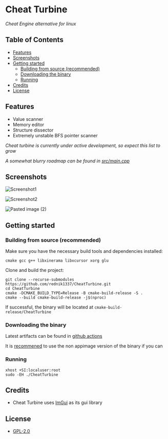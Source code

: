 # Cheat Turbine
_Cheat Engine alternative for linux_

## Table of Contents
- [Features](#features)
- [Screenshots](#screenshots)
- [Getting started](#getting-started)
    - [Building from source (recommended)](#building-from-source-recommended)
    - [Downloading the binary](#downloading-the-binary)
    - [Running](#running)
- [Credits](#credits)
- [License](#license)

## Features
- Value scanner
- Memory editor
- Structure dissector
- Extremely unstable BFS pointer scanner

_Cheat turbine is currently under active development, so expect this list to grow_

_A somewhat blurry roadmap can be found in [src/main.cpp](src/main.cpp)_

## Screenshots
![Screenshot1](https://github.com/rednik1337/CheatTurbine/assets/84843838/2f67c9d5-30e8-4d2c-9163-659e51c0f7b6)


![Screenshot2](https://github.com/rednik1337/CheatTurbine/assets/84843838/bec26e7b-b803-4b5c-9f73-df9219d791c9)


![Pasted image (2)](https://github.com/rednik1337/CheatTurbine/assets/84843838/6c5f9b98-83f7-4cca-bbda-65d9587513b8)


## Getting started
### Building from source (recommended)
Make sure you have the necessary build tools and dependencies installed:
```
cmake gcc g++ libxinerama libxcursor xorg glu
```

Clone and build the project:
```
git clone --recurse-submodules https://github.com/rednik1337/CheatTurbine.git
cd CheatTurbine
cmake -DCMAKE_BUILD_TYPE=Release -B cmake-build-release -S .
cmake --build cmake-build-release -j$(nproc)
```

If successful, the binary will be located at `cmake-build-release/CheatTurbine`

### Downloading the binary
Latest artifacts can be found in [github actions](https://github.com/rednik1337/CheatTurbine/actions)

It is [recommened](https://github.com/KhronosGroup/Vulkan-Loader/issues/1538#issuecomment-2297283853) to use the non appimage version of the binary if you can

### Running
```
xhost +SI:localuser:root
sudo -EH ./CheatTurbine
```

## Credits
- Cheat Turbine uses [ImGui](https://github.com/ocornut/imgui) as its gui library

## License
- [GPL-2.0](LICENSE)
